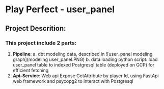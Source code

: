 

# Play Perfect - user_panel 

## Project Descrition:
### This project include 2 parts:
1. **Pipeline**: 
    a. dbt modeling data, described in ![user_panel modeling graph](modeling user_panel.PNG)
    b. data loading  python script:  load user_panel table to indexed Postgresql table (deployed on GCP) for efficient fetching 
2. **Api-Service**: Web api Expose GetAttribute by player Id, using FastApi web framework and psycopg2 to interact with Postgresql







